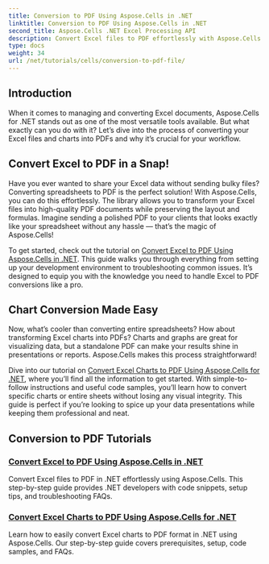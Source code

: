 ```yaml
---
title: Conversion to PDF Using Aspose.Cells in .NET
linktitle: Conversion to PDF Using Aspose.Cells in .NET
second_title: Aspose.Cells .NET Excel Processing API
description: Convert Excel files to PDF effortlessly with Aspose.Cells for .NET. Discover step-by-step guides, code snippets, and tips in our comprehensive tutorials.
type: docs
weight: 34
url: /net/tutorials/cells/conversion-to-pdf-file/
--- 
```

## Introduction

When it comes to managing and converting Excel documents, Aspose.Cells for .NET stands out as one of the most versatile tools available. But what exactly can you do with it? Let’s dive into the process of converting your Excel files and charts into PDFs and why it’s crucial for your workflow.

## Convert Excel to PDF in a Snap!

Have you ever wanted to share your Excel data without sending bulky files? Converting spreadsheets to PDF is the perfect solution! With Aspose.Cells, you can do this effortlessly. The library allows you to transform your Excel files into high-quality PDF documents while preserving the layout and formulas. Imagine sending a polished PDF to your clients that looks exactly like your spreadsheet without any hassle — that’s the magic of Aspose.Cells!

To get started, check out the tutorial on [Convert Excel to PDF Using Aspose.Cells in .NET](./convert-excel-to-pdf/). This guide walks you through everything from setting up your development environment to troubleshooting common issues. It’s designed to equip you with the knowledge you need to handle Excel to PDF conversions like a pro.

## Chart Conversion Made Easy

Now, what’s cooler than converting entire spreadsheets? How about transforming Excel charts into PDFs? Charts and graphs are great for visualizing data, but a standalone PDF can make your results shine in presentations or reports. Aspose.Cells makes this process straightforward! 

Dive into our tutorial on [Convert Excel Charts to PDF Using Aspose.Cells for .NET](./convert-excel-charts-to-pdf/), where you’ll find all the information to get started. With simple-to-follow instructions and useful code samples, you’ll learn how to convert specific charts or entire sheets without losing any visual integrity. This guide is perfect if you’re looking to spice up your data presentations while keeping them professional and neat.

## Conversion to PDF Tutorials
### [Convert Excel to PDF Using Aspose.Cells in .NET](./convert-excel-to-pdf/)
Convert Excel files to PDF in .NET effortlessly using Aspose.Cells. This step-by-step guide provides .NET developers with code snippets, setup tips, and troubleshooting FAQs.
### [Convert Excel Charts to PDF Using Aspose.Cells for .NET](./convert-excel-charts-to-pdf/)
Learn how to easily convert Excel charts to PDF format in .NET using Aspose.Cells. Our step-by-step guide covers prerequisites, setup, code samples, and FAQs.